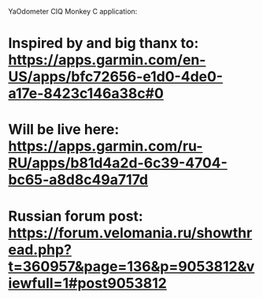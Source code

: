 YaOdometer CIQ Monkey C application: 
# Inspired by and big thanx to: https://apps.garmin.com/en-US/apps/bfc72656-e1d0-4de0-a17e-8423c146a38c#0
# Will be live here: https://apps.garmin.com/ru-RU/apps/b81d4a2d-6c39-4704-bc65-a8d8c49a717d
# Russian forum post: https://forum.velomania.ru/showthread.php?t=360957&page=136&p=9053812&viewfull=1#post9053812
